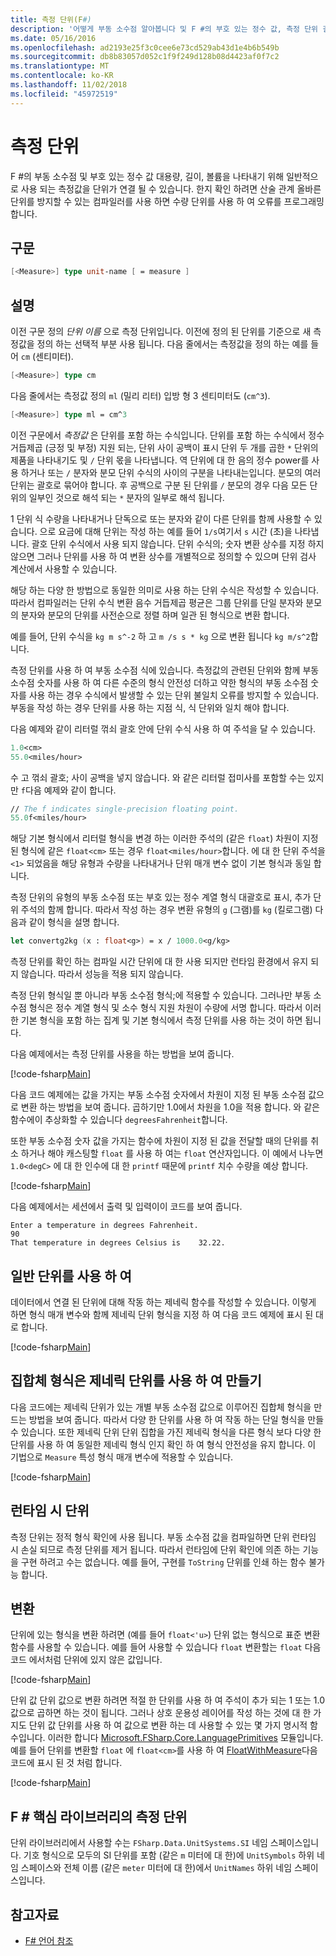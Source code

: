 ```yaml
---
title: 측정 단위(F#)
description: '어떻게 부동 소수점 알아봅니다 및 F #의 부호 있는 정수 값, 측정 단위 길이, 볼륨 및 대용량을 나타내기 위해 일반적으로 사용 되는 연결 수입니다.'
ms.date: 05/16/2016
ms.openlocfilehash: ad2193e25f3c0cee6e73cd529ab43d1e4b6b549b
ms.sourcegitcommit: db8b83057d052c1f9f249d128b08d4423af0f7c2
ms.translationtype: MT
ms.contentlocale: ko-KR
ms.lasthandoff: 11/02/2018
ms.locfileid: "45972519"
---
```

# <a name="units-of-measure"></a>측정 단위

F #의 부동 소수점 및 부호 있는 정수 값 대용량, 길이, 볼륨을 나타내기 위해 일반적으로 사용 되는 측정값을 단위가 연결 될 수 있습니다. 한지 확인 하려면 산술 관계 올바른 단위를 방지할 수 있는 컴파일러를 사용 하면 수량 단위를 사용 하 여 오류를 프로그래밍 합니다.

## <a name="syntax"></a>구문

```fsharp
[<Measure>] type unit-name [ = measure ]
```

## <a name="remarks"></a>설명

이전 구문 정의 *단위 이름* 으로 측정 단위입니다. 이전에 정의 된 단위를 기준으로 새 측정값을 정의 하는 선택적 부분 사용 됩니다. 다음 줄에서는 측정값을 정의 하는 예를 들어 `cm` (센티미터).

```fsharp
[<Measure>] type cm
```

다음 줄에서는 측정값 정의 `ml` (밀리 리터) 입방 형 3 센티미터도 (`cm^3`).

```fsharp
[<Measure>] type ml = cm^3
```

이전 구문에서 *측정값* 은 단위를 포함 하는 수식입니다. 단위를 포함 하는 수식에서 정수 거듭제곱 (긍정 및 부정) 지원 되는, 단위 사이 공백이 표시 단위 두 개를 곱한 `*` 단위의 제품을 나타내기도 및 `/` 단위 몫을 나타냅니다. 역 단위에 대 한 음의 정수 power를 사용 하거나 또는 `/` 분자와 분모 단위 수식의 사이의 구분을 나타내는입니다. 분모의 여러 단위는 괄호로 묶어야 합니다. 후 공백으로 구분 된 단위를 `/` 분모의 경우 다음 모든 단위의 일부인 것으로 해석 되는 `*` 분자의 일부로 해석 됩니다.

1 단위 식 수량을 나타내거나 단독으로 또는 분자와 같이 다른 단위를 함께 사용할 수 있습니다. 으로 요금에 대해 단위는 작성 하는 예를 들어 `1/s`여기서 `s` 시간 (초)을 나타냅니다. 괄호 단위 수식에서 사용 되지 않습니다. 단위 수식의; 숫자 변환 상수를 지정 하지 않으면 그러나 단위를 사용 하 여 변환 상수를 개별적으로 정의할 수 있으며 단위 검사 계산에서 사용할 수 있습니다.

해당 하는 다양 한 방법으로 동일한 의미로 사용 하는 단위 수식은 작성할 수 있습니다. 따라서 컴파일러는 단위 수식 변환 음수 거듭제곱 평균은 그룹 단위를 단일 분자와 분모의 분자와 분모의 단위를 사전순으로 정렬 하며 일관 된 형식으로 변환 합니다.

예를 들어, 단위 수식을 `kg m s^-2` 하 고 `m /s s * kg` 으로 변환 됩니다 `kg m/s^2`합니다.

측정 단위를 사용 하 여 부동 소수점 식에 있습니다. 측정값의 관련된 단위와 함께 부동 소수점 숫자를 사용 하 여 다른 수준의 형식 안전성 더하고 약한 형식의 부동 소수점 숫자를 사용 하는 경우 수식에서 발생할 수 있는 단위 불일치 오류를 방지할 수 있습니다. 부동을 작성 하는 경우 단위를 사용 하는 지점 식, 식 단위와 일치 해야 합니다.

다음 예제와 같이 리터럴 꺾쇠 괄호 안에 단위 수식 사용 하 여 주석을 달 수 있습니다.

```fsharp
1.0<cm>
55.0<miles/hour>
```

수 고 꺾쇠 괄호; 사이 공백을 넣지 않습니다. 와 같은 리터럴 접미사를 포함할 수는 있지만 `f`다음 예제와 같이 합니다.

```fsharp
// The f indicates single-precision floating point.
55.0f<miles/hour>
```

해당 기본 형식에서 리터럴 형식을 변경 하는 이러한 주석의 (같은 `float`) 차원이 지정 된 형식에 같은 `float<cm>` 또는 경우 `float<miles/hour>`합니다. 에 대 한 단위 주석을 `<1>` 되었음을 해당 유형과 수량을 나타내거나 단위 매개 변수 없이 기본 형식과 동일 합니다.

측정 단위의 유형의 부동 소수점 또는 부호 있는 정수 계열 형식 대괄호로 표시, 추가 단위 주석의 함께 합니다. 따라서 작성 하는 경우 변환 유형의 `g` (그램)를 `kg` (킬로그램) 다음과 같이 형식을 설명 합니다.

```fsharp
let convertg2kg (x : float<g>) = x / 1000.0<g/kg>
```

측정 단위를 확인 하는 컴파일 시간 단위에 대 한 사용 되지만 런타임 환경에서 유지 되지 않습니다. 따라서 성능을 적용 되지 않습니다.

측정 단위 형식일 뿐 아니라 부동 소수점 형식;에 적용할 수 있습니다. 그러나만 부동 소수점 형식은 정수 계열 형식 및 소수 형식 지원 차원이 수량에 서명 합니다. 따라서 이러한 기본 형식을 포함 하는 집계 및 기본 형식에서 측정 단위를 사용 하는 것이 하면 됩니다.

다음 예제에서는 측정 단위를 사용을 하는 방법을 보여 줍니다.

[!code-fsharp[Main](../../../samples/snippets/fsharp/lang-ref-2/snippet6901.fs)]

다음 코드 예제에는 값을 가지는 부동 소수점 숫자에서 차원이 지정 된 부동 소수점 값으로 변환 하는 방법을 보여 줍니다. 곱하기만 1.0에서 차원을 1.0을 적용 합니다. 와 같은 함수에이 추상화할 수 있습니다 `degreesFahrenheit`합니다.

또한 부동 소수점 숫자 값을 가지는 함수에 차원이 지정 된 값을 전달할 때의 단위를 취소 하거나 해야 캐스팅할 `float` 를 사용 하 여는 `float` 연산자입니다. 이 예에서 나누면 `1.0<degC>` 에 대 한 인수에 대 한 `printf` 때문에 `printf` 치수 수량을 예상 합니다.

[!code-fsharp[Main](../../../samples/snippets/fsharp/lang-ref-2/snippet6902.fs)]

다음 예제에서는 세션에서 출력 및 입력이이 코드를 보여 줍니다.

```
Enter a temperature in degrees Fahrenheit.
90
That temperature in degrees Celsius is    32.22.
```

## <a name="using-generic-units"></a>일반 단위를 사용 하 여

데이터에서 연결 된 단위에 대해 작동 하는 제네릭 함수를 작성할 수 있습니다. 이렇게 하면 형식 매개 변수와 함께 제네릭 단위 형식을 지정 하 여 다음 코드 예제에 표시 된 대로 합니다.

[!code-fsharp[Main](../../../samples/snippets/fsharp/lang-ref-2/snippet6903.fs)]

## <a name="creating-aggregate-types-with-generic-units"></a>집합체 형식은 제네릭 단위를 사용 하 여 만들기

다음 코드에는 제네릭 단위가 있는 개별 부동 소수점 값으로 이루어진 집합체 형식을 만드는 방법을 보여 줍니다. 따라서 다양 한 단위를 사용 하 여 작동 하는 단일 형식을 만들 수 있습니다. 또한 제네릭 단위 단위 집합을 가진 제네릭 형식을 다른 형식 보다 다양 한 단위를 사용 하 여 동일한 제네릭 형식 인지 확인 하 여 형식 안전성을 유지 합니다. 이 기법으로 `Measure` 특성 형식 매개 변수에 적용할 수 있습니다.

[!code-fsharp[Main](../../../samples/snippets/fsharp/lang-ref-2/snippet6904.fs)]

## <a name="units-at-runtime"></a>런타임 시 단위

측정 단위는 정적 형식 확인에 사용 됩니다. 부동 소수점 값을 컴파일하면 단위 런타임 시 손실 되므로 측정 단위를 제거 됩니다. 따라서 런타임에 단위 확인에 의존 하는 기능을 구현 하려고 수는 없습니다. 예를 들어, 구현를 `ToString` 단위를 인쇄 하는 함수 불가능 합니다.

## <a name="conversions"></a>변환

단위에 있는 형식을 변환 하려면 (예를 들어 `float<'u>`) 단위 없는 형식으로 표준 변환 함수를 사용할 수 있습니다. 예를 들어 사용할 수 있습니다 `float` 변환할는 `float` 다음 코드 에서처럼 단위에 있지 않은 값입니다.

[!code-fsharp[Main](../../../samples/snippets/fsharp/lang-ref-2/snippet6905.fs)]

단위 값 단위 값으로 변환 하려면 적절 한 단위를 사용 하 여 주석이 추가 되는 1 또는 1.0 값으로 곱하면 하는 것이 됩니다. 그러나 상호 운용성 레이어를 작성 하는 것에 대 한 가지도 단위 값 단위를 사용 하 여 값으로 변환 하는 데 사용할 수 있는 몇 가지 명시적 함수입니다. 이러한 합니다 [Microsoft.FSharp.Core.LanguagePrimitives](https://msdn.microsoft.com/library/69d08ac5-5d51-4c20-bf1e-850fd312ece3) 모듈입니다. 예를 들어 단위를 변환할 `float` 에 `float<cm>`를 사용 하 여 [FloatWithMeasure](https://msdn.microsoft.com/library/69520bc7-d67b-46b8-9004-7cac9646b8d9)다음 코드에 표시 된 것 처럼 합니다.

[!code-fsharp[Main](../../../samples/snippets/fsharp/lang-ref-2/snippet6906.fs)]

## <a name="units-of-measure-in-the-f-core-library"></a>F # 핵심 라이브러리의 측정 단위

단위 라이브러리에서 사용할 수는 `FSharp.Data.UnitSystems.SI` 네임 스페이스입니다. 기호 형식으로 모두의 SI 단위를 포함 (같은 `m` 미터에 대 한)에 `UnitSymbols` 하위 네임 스페이스와 전체 이름 (같은 `meter` 미터에 대 한)에서 `UnitNames` 하위 네임 스페이스입니다.

## <a name="see-also"></a>참고자료

- [F# 언어 참조](index.md)
